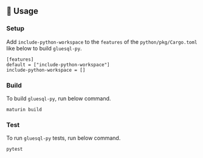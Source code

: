 ## 🚴 Usage

### Setup

Add `include-python-workspace` to the `features` of the `python/pkg/Cargo.toml` like below to build `gluesql-py`.

```
[features]
default = ["include-python-workspace"]
include-python-workspace = []
```

### Build

To build `gluesql-py`, run below command.

```
maturin build
```

### Test

To run `gluesql-py` tests, run below command.

```
pytest
```
